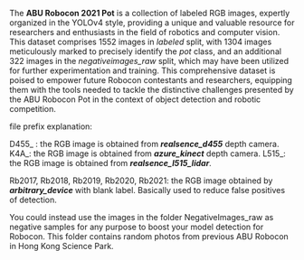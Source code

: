 The **ABU Robocon 2021 Pot** is a collection of labeled RGB images, expertly organized in the YOLOv4 style, providing a unique and valuable resource for researchers and enthusiasts in the field of robotics and computer vision. This dataset comprises 1552 images in *labeled* split, with 1304 images meticulously marked to precisely identify the *pot* class, and an additional 322 images in the *negativeimages_raw* split, which may have been utilized for further experimentation and training. This comprehensive dataset is poised to empower future Robocon contestants and researchers, equipping them with the tools needed to tackle the distinctive challenges presented by the ABU Robocon Pot in the context of object detection and robotic competition.

file prefix explanation:

D455_ : the RGB image is obtained from ***realsence_d455*** depth camera.
K4A_: the RGB image is obtained from ***azure_kinect*** depth camera.
L515_: the RGB image is obtained from ***realsence_l515_lidar***.

Rb2017, Rb2018, Rb2019, Rb2020, Rb2021: the RGB image obtained by ***arbitrary_device*** with blank label. Basically used to reduce false positives of detection.

You could instead use the images in the folder NegativeImages_raw as negative samples for any purpose to boost your model detection for Robocon. This folder contains random photos from previous ABU Robocon in Hong Kong Science Park.
